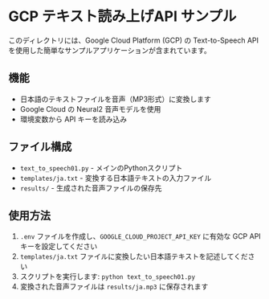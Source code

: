 # GCP テキスト読み上げAPI サンプル

このディレクトリには、Google Cloud Platform (GCP) の Text-to-Speech API を使用した簡単なサンプルアプリケーションが含まれています。

## 機能

- 日本語のテキストファイルを音声（MP3形式）に変換します
- Google Cloud の Neural2 音声モデルを使用
- 環境変数から API キーを読み込み

## ファイル構成

- `text_to_speech01.py` - メインのPythonスクリプト
- `templates/ja.txt` - 変換する日本語テキストの入力ファイル
- `results/` - 生成された音声ファイルの保存先

## 使用方法

1. `.env` ファイルを作成し、`GOOGLE_CLOUD_PROJECT_API_KEY` に有効な GCP API キーを設定してください
2. `templates/ja.txt` ファイルに変換したい日本語テキストを記述してください
3. スクリプトを実行します: `python text_to_speech01.py`
4. 変換された音声ファイルは `results/ja.mp3` に保存されます 
